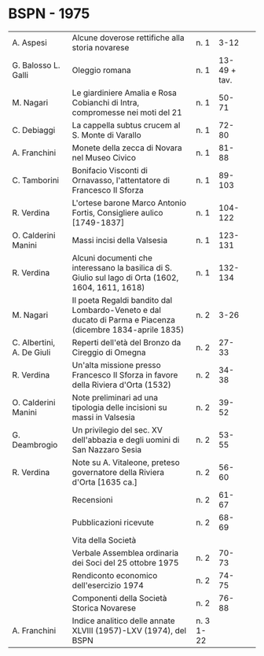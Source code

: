 # BSPN - 1975

<table>
    <tr>
        <td>A. Aspesi</td>
        <td>Alcune doverose rettifiche alla storia novarese</td>
        <td>n. 1</td>
        <td>3-12</td>
        <td></td>
    </tr>
    <tr>
        <td>G. Balosso L. Galli</td>
        <td>Oleggio romana</td>
        <td>n. 1</td>
        <td>13-49 + tav.</td>
        <td></td>
    </tr>
    <tr>
        <td>M. Nagari</td>
        <td>Le giardiniere Amalia e Rosa Cobianchi di Intra, compromesse nei moti del 21</td>
        <td>n. 1</td>
        <td>50-71</td>
        <td></td>
    </tr>
    <tr>
        <td>C. Debiaggi</td>
        <td>La cappella subtus crucem al S. Monte di Varallo</td>
        <td>n. 1</td>
        <td>72-80</td>
        <td></td>
    </tr>
    <tr>
        <td>A. Franchini</td>
        <td>Monete della zecca di Novara nel Museo Civico</td>
        <td>n. 1</td>
        <td>81-88</td>
        <td></td>
    </tr>
    <tr>
        <td>C. Tamborini</td>
        <td>Bonifacio Visconti di Ornavasso, l'attentatore di Francesco II Sforza</td>
        <td>n. 1</td>
        <td>89-103</td>
        <td></td>
    </tr>
    <tr>
        <td>R. Verdina</td>
        <td>L'ortese barone Marco Antonio Fortis, Consigliere aulico [1749-1837]</td>
        <td>n. 1</td>
        <td>104-122</td>
        <td></td>
    </tr>
    <tr>
        <td>O. Calderini Manini</td>
        <td>Massi incisi della Valsesia</td>
        <td>n. 1</td>
        <td>123-131</td>
        <td></td>
    </tr>
    <tr>
        <td>R. Verdina</td>
        <td>Alcuni documenti che interessano la basilica di S. Giulio sul lago di Orta (1602, 1604, 1611, 1618)</td>
        <td>n. 1</td>
        <td>132-134</td>
        <td></td>
    </tr>
    <tr>
        <td>M. Nagari</td>
        <td>Il poeta Regaldi bandito dal Lombardo-Veneto e dal ducato di Parma e Piacenza (dicembre 1834-aprile 1835)
        </td>
        <td>n. 2</td>
        <td>3-26</td>
        <td></td>
    </tr>
    <tr>
        <td>C. Albertini, A. De Giuli</td>
        <td>Reperti dell'et&agrave; del Bronzo da Cireggio di Omegna</td>
        <td>n. 2</td>
        <td>27-33</td>
        <td></td>
    </tr>
    <tr>
        <td>R. Verdina</td>
        <td>Un'alta missione presso Francesco II Sforza in favore della Riviera d'Orta (1532)</td>
        <td>n. 2</td>
        <td>34-38</td>
        <td></td>
    </tr>
    <tr>
        <td>O. Calderini Manini</td>
        <td>Note preliminari ad una tipologia delle incisioni su massi in Valsesia</td>
        <td>n. 2</td>
        <td>39-52</td>
        <td></td>
    </tr>
    <tr>
        <td>G. Deambrogio</td>
        <td>Un privilegio del sec. XV dell'abbazia e degli uomini di San Nazzaro Sesia</td>
        <td>n. 2</td>
        <td>53-55</td>
        <td></td>
    </tr>
    <tr>
        <td>R. Verdina</td>
        <td>Note su A. Vitaleone, preteso governatore della Riviera d'Orta [1635 ca.]</td>
        <td>n. 2</td>
        <td>56-60</td>
        <td></td>
    </tr>
    <tr>
        <td></td>
        <td>Recensioni</td>
        <td>n. 2</td>
        <td>61-67</td>
        <td></td>
    </tr>
    <tr>
        <td></td>
        <td>Pubblicazioni ricevute</td>
        <td>n. 2</td>
        <td>68-69</td>
        <td></td>
    </tr>
    <tr>
        <td></td>
        <td>Vita della Societ&agrave;</td>
        <td></td>
        <td></td>
        <td></td>
    </tr>
    <tr>
        <td></td>
        <td>Verbale Assemblea ordinaria dei Soci del 25 ottobre 1975</td>
        <td>n. 2</td>
        <td>70-73</td>
        <td></td>
    </tr>
    <tr>
        <td></td>
        <td>Rendiconto economico dell'esercizio 1974</td>
        <td>n. 2</td>
        <td>74-75</td>
        <td></td>
    </tr>
    <tr>
        <td></td>
        <td>Componenti della Societ&agrave; Storica Novarese</td>
        <td>n. 2</td>
        <td>76-88</td>
        <td></td>
    </tr>
    <tr>
        <td>A. Franchini</td>
        <td>Indice analitico delle annate XLVIII (1957)-LXV (1974), del BSPN</td>
        <td>n. 3 1-22</td>
        <td></td>
    </tr>
</table>